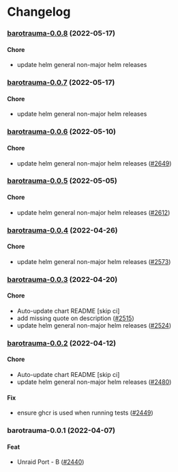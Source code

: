 # Changelog<br>


<a name="barotrauma-0.0.8"></a>
### [barotrauma-0.0.8](https://github.com/truecharts/apps/compare/barotrauma-0.0.7...barotrauma-0.0.8) (2022-05-17)

#### Chore

* update helm general non-major helm releases



<a name="barotrauma-0.0.7"></a>
### [barotrauma-0.0.7](https://github.com/truecharts/apps/compare/barotrauma-0.0.6...barotrauma-0.0.7) (2022-05-17)

#### Chore

* update helm general non-major helm releases



<a name="barotrauma-0.0.6"></a>
### [barotrauma-0.0.6](https://github.com/truecharts/apps/compare/barotrauma-0.0.5...barotrauma-0.0.6) (2022-05-10)

#### Chore

* update helm general non-major helm releases ([#2649](https://github.com/truecharts/apps/issues/2649))



<a name="barotrauma-0.0.5"></a>
### [barotrauma-0.0.5](https://github.com/truecharts/apps/compare/barotrauma-0.0.4...barotrauma-0.0.5) (2022-05-05)

#### Chore

* update helm general non-major helm releases ([#2612](https://github.com/truecharts/apps/issues/2612))



<a name="barotrauma-0.0.4"></a>
### [barotrauma-0.0.4](https://github.com/truecharts/apps/compare/barotrauma-0.0.3...barotrauma-0.0.4) (2022-04-26)

#### Chore

* update helm general non-major helm releases ([#2573](https://github.com/truecharts/apps/issues/2573))



<a name="barotrauma-0.0.3"></a>
### [barotrauma-0.0.3](https://github.com/truecharts/apps/compare/barotrauma-0.0.2...barotrauma-0.0.3) (2022-04-20)

#### Chore

* Auto-update chart README [skip ci]
* add missing quote on description ([#2515](https://github.com/truecharts/apps/issues/2515))
* update helm general non-major helm releases ([#2524](https://github.com/truecharts/apps/issues/2524))



<a name="barotrauma-0.0.2"></a>
### [barotrauma-0.0.2](https://github.com/truecharts/apps/compare/barotrauma-0.0.1...barotrauma-0.0.2) (2022-04-12)

#### Chore

* Auto-update chart README [skip ci]
* update helm general non-major helm releases ([#2480](https://github.com/truecharts/apps/issues/2480))

#### Fix

* ensure ghcr is used when running tests ([#2449](https://github.com/truecharts/apps/issues/2449))



<a name="barotrauma-0.0.1"></a>
### barotrauma-0.0.1 (2022-04-07)

#### Feat

* Unraid Port - B ([#2440](https://github.com/truecharts/apps/issues/2440))
